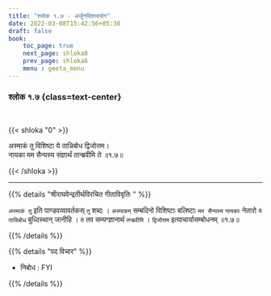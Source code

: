 ```yaml
---
title: "श्लोक १.७ - अर्जुनविशादयोग"
date: 2022-03-08T15:42:56+05:30
draft: false
book:
    toc_page: true
    next_page: shloka8
    prev_page: shloka6
    menu : geeta_menu
---
```




### श्लोक १.७ {class=text-center}

<br/>

{{< shloka  "0"  >}}

अस्माकं तु विशिष्टा ये तान्निबोध द्विजोत्तम।   
नायका मम सैन्यस्य संज्ञार्थं तान्ब्रवीमि ते ॥१.७॥

{{< /shloka >}}

---

{{% details "श्रीराघवेन्द्रतीर्थविरचित गीताविवृतिः " %}}

`अस्माकं तु` इति पाण्डवव्यावर्तकस्  `तु` शब्दः ।
`अस्माकम्`  सम्बदिनो विशिष्टाः  बलिष्टाः `मम सैन्यस्य`  `नायकाः` नेतारो `ये` `तान्निबोध` बुध्दिस्थान्  जानीहि । `ते` तव सम्यग्ज्ञानार्थ `तन्ब्रवीमि` । `द्विजोत्तम` इत्याचार्यासम्बोधनम्  ॥१.७॥ 

{{% /details %}}

{{% details "पद विचार" %}}

- निबोध  : FYI

{{% /details %}}